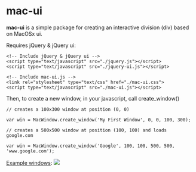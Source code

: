 # mac-ui

**mac-ui** is a simple package for creating an interactive division (div) based on MacOSx ui.

Requires jQuery & jQuery ui:

```
<!-- Include jQuery & jQuery ui -->
<script type="text/javascript" src="./jquery.js"></script>
<script type="text/javascript" src="./jquery-ui.js"></script>

<!-- Include mac-ui.js -->
<link rel="stylesheet" type="text/css" href="./mac-ui.css">
<script type="text/javascript" src="./mac-ui.js"></script>
```

Then, to create a new window, in your javascript, call create_window()

```
// creates a 100x300 window at position (0, 0)

var win = MacWindow.create_window('My First Window', 0, 0, 100, 300);

// creates a 500x500 window at position (100, 100) and loads google.com

var win = MacWindow.create_window('Google', 100, 100, 500, 500, 'www.google.com');
```

[Example windows](https://imgur.com/KbZUcfQ.gif "Example windows"):
![](https://imgur.com/KbZUcfQ.gif)
